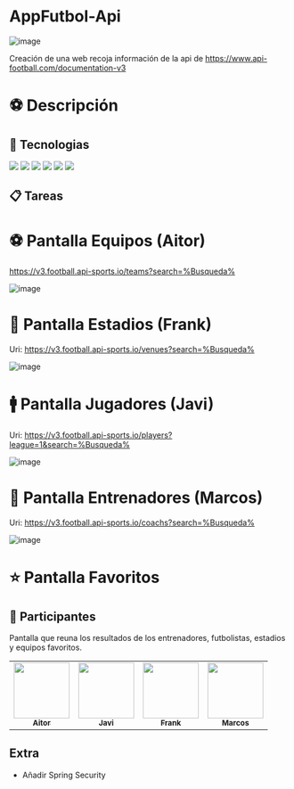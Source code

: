 # AppFutbol-Api

![image](https://user-images.githubusercontent.com/117438320/217785413-92b1e659-5ea5-4c14-ab41-92138616e329.png)

Creación de una web recoja información de la api de https://www.api-football.com/documentation-v3

# :soccer: Descripción


## 🔧 Tecnologias
![](https://img.shields.io/badge/Spring-6DB33F?style=for-the-badge&logo=spring&logoColor=white)
![](https://img.shields.io/badge/MySQL-00000F?style=for-the-badge&logo=mysql&logoColor=white)
![](https://img.shields.io/badge/HTML5-E34F26?style=for-the-badge&logo=html5&logoColor=white)
![](https://img.shields.io/badge/CSS-239120?&style=for-the-badge&logo=css3&logoColor=white)
![](https://img.shields.io/badge/Java-ED8B00?style=for-the-badge&logo=java&logoColor=white)
![](https://img.shields.io/badge/Bootstrap-563D7C?style=for-the-badge&logo=bootstrap&logoColor=white)

## 📋 Tareas 


#  :soccer: Pantalla Equipos (Aitor)

https://v3.football.api-sports.io/teams?search=%Busqueda%

![image](https://user-images.githubusercontent.com/117438320/217887522-5e3fdfff-045c-4304-b88b-e78ff0a12400.png)


# :office: Pantalla Estadios (Frank)

Uri: https://v3.football.api-sports.io/venues?search=%Busqueda%

![image](https://user-images.githubusercontent.com/117438320/218028972-286e0baa-6fb1-44b5-bf2f-47a2fed018ca.png)


# :mens: Pantalla Jugadores (Javi)

Uri: https://v3.football.api-sports.io/players?league=1&search=%Busqueda%

![image](https://user-images.githubusercontent.com/117438320/218028825-3694e625-03b2-4ea1-aa59-04f8f2540fe3.png)


# :notebook_with_decorative_cover: Pantalla Entrenadores (Marcos)

Uri: https://v3.football.api-sports.io/coachs?search=%Busqueda%

![image](https://user-images.githubusercontent.com/117438320/218029508-71e1b1f6-64d8-4a72-832f-729d858f56e3.png)

# :star: Pantalla Favoritos

## :pineapple: Participantes

Pantalla que reuna los resultados de los entrenadores, futbolistas, estadios y equipos favoritos.

<table>
  <tbody>
    <tr>
      <td align="center"><a href="https://github.com/AitorTheThinker"><img src="https://github.com/AitorTheThinker.png?size=115" width="100px;" /><br /><sub><b>Aitor</b></sub></a><br /></td>
      <td align="center"><a href="https://github.com/Medra235"><img src="https://github.com/Medra235.png?size=115" width="100px;" /><br /><sub><b>Javi</b></sub></a><br /></td>
      <td align="center"><a href="https://github.com/Fraankz"><img src="https://github.com/Fraankz.png?size=115" width="100px;" /><br /><sub><b>Frank</b></sub></a><br /></td>
      <td align="center"><a href="https://github.com/MVillena1"><img src="https://github.com/MVillena1.png?size=115" width="100px;" /><br /><sub><b>Marcos</b></sub></a><br /></td>
    </tr>
   </tbody>
</table>




##  Extra

- Añadir Spring Security


